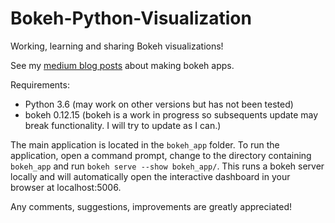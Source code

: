 # Bokeh-Python-Visualization

Working, learning and sharing Bokeh visualizations! 

See my [medium blog posts](https://towardsdatascience.com/data-visualization-with-bokeh-in-python-part-one-getting-started-a11655a467d4) about making bokeh apps. 

Requirements:
* Python 3.6 (may work on other versions but has not been tested)
* bokeh 0.12.15 (bokeh is a work in progress so subsequents update may break functionality. I will try to update as I can.)

The main application is located in the `bokeh_app` folder. To run the application,
open a command prompt, change to the directory containing `bokeh_app` and run
`bokeh serve --show bokeh_app/`. This runs a bokeh server locally
and will automatically open the interactive dashboard in your browser at localhost:5006. 

Any comments, suggestions, improvements are greatly appreciated!
